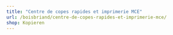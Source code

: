 ```yaml
---
title: "Centre de copes rapides et imprimerie MCE"
url: /boisbriand/centre-de-copes-rapides-et-imprimerie-mce/
shop: Kopieren
---
```


